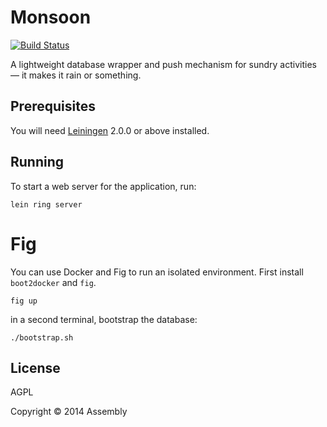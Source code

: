 # Monsoon

[![Build Status](https://travis-ci.org/asm-products/monsoon.svg)](https://travis-ci.org/asm-products/monsoon)

A lightweight database wrapper and push mechanism for sundry activities &mdash; it makes it rain or something.

## Prerequisites

You will need [Leiningen][1] 2.0.0 or above installed.

[1]: https://github.com/technomancy/leiningen

## Running

To start a web server for the application, run:

    lein ring server

# Fig

You can use Docker and Fig to run an isolated environment. First install `boot2docker` and `fig`.

    fig up

in a second terminal, bootstrap the database:

    ./bootstrap.sh

## License

AGPL

Copyright © 2014 Assembly
